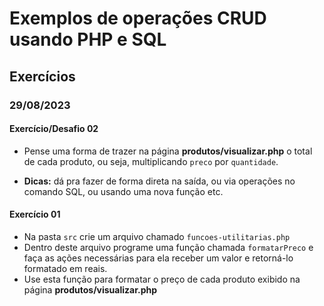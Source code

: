 # Exemplos de operações CRUD usando PHP e SQL

## Exercícios

### 29/08/2023

#### Exercício/Desafio 02

- Pense uma forma de trazer na página **produtos/visualizar.php** o total de cada produto, ou seja, multiplicando `preco` por `quantidade`.

- **Dicas:** dá pra fazer de forma direta na saída, ou via operações no comando SQL, ou usando uma nova função etc.


#### Exercício 01

- Na pasta `src` crie um arquivo chamado `funcoes-utilitarias.php`
- Dentro deste arquivo programe uma função chamada `formatarPreco`
e faça as ações necessárias para ela receber um valor e retorná-lo formatado em reais.
- Use esta função para formatar o preço de cada produto exibido na página **produtos/visualizar.php**
